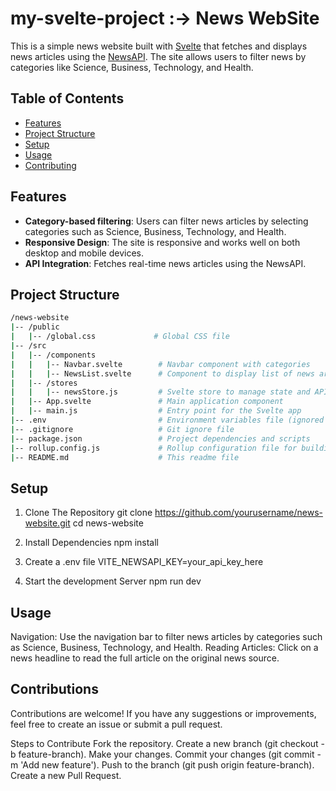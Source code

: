 # my-svelte-project :-> News WebSite

This is a simple news website built with [Svelte](https://svelte.dev/) that fetches and displays news articles using the [NewsAPI](https://newsapi.org/). The site allows users to filter news by categories like Science, Business, Technology, and Health.

## Table of Contents
- [Features](#features)
- [Project Structure](#project-structure)
- [Setup](#setup)
- [Usage](#usage)
- [Contributing](#contributing)

## Features
- **Category-based filtering**: Users can filter news articles by selecting categories such as Science, Business, Technology, and Health.
- **Responsive Design**: The site is responsive and works well on both desktop and mobile devices.
- **API Integration**: Fetches real-time news articles using the NewsAPI.

## Project Structure

```bash
/news-website
|-- /public
|   |-- /global.css             # Global CSS file
|-- /src
|   |-- /components
|   |   |-- Navbar.svelte        # Navbar component with categories
|   |   |-- NewsList.svelte      # Component to display list of news articles
|   |-- /stores
|   |   |-- newsStore.js         # Svelte store to manage state and API calls
|   |-- App.svelte               # Main application component
|   |-- main.js                  # Entry point for the Svelte app
|-- .env                         # Environment variables file (ignored by Git)
|-- .gitignore                   # Git ignore file
|-- package.json                 # Project dependencies and scripts
|-- rollup.config.js             # Rollup configuration file for building the project
|-- README.md                    # This readme file
```

## Setup
1. Clone The Repository
   git clone https://github.com/yourusername/news-website.git
   cd news-website

3. Install Dependencies
   npm install

4. Create a .env file
   VITE_NEWSAPI_KEY=your_api_key_here

5. Start the development Server
   npm run dev


## Usage
Navigation: Use the navigation bar to filter news articles by categories such as Science, Business, Technology, and Health.
Reading Articles: Click on a news headline to read the full article on the original news source.

## Contributions
Contributions are welcome! If you have any suggestions or improvements, feel free to create an issue or submit a pull request.

Steps to Contribute
Fork the repository.
Create a new branch (git checkout -b feature-branch).
Make your changes.
Commit your changes (git commit -m 'Add new feature').
Push to the branch (git push origin feature-branch).
Create a new Pull Request.
